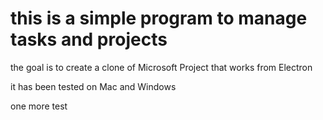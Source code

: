 # this is a simple program to manage tasks and projects

the goal is to create a clone of Microsoft Project that works from Electron

it has been tested on Mac and Windows

one more test
